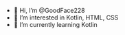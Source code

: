 - 👋 Hi, I’m @GoodFace228
- 👀 I’m interested in Kotlin, HTML, CSS
- 🌱 I’m currently learning Kotlin

<!---
GoodFace228/GoodFace228 is a ✨ special ✨ repository because its `README.md` (this file) appears on your GitHub profile.
You can click the Preview link to take a look at your changes.
--->
